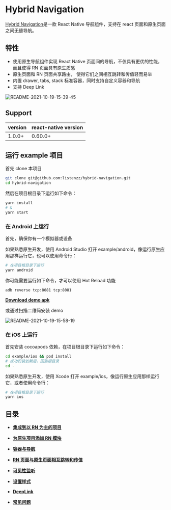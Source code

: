 # Hybrid Navigation

[Hybrid Navigation](https://github.com/listenzz/hybrid-navigation)是一款 React Native 导航组件，支持在 react 页面和原生页面之间无缝导航。

## 特性

- 使用原生导航组件实现 React Native 页面间的导航，不仅具有更优的性能，而且使得 RN 页面具有原生质感
- 原生页面和 RN 页面共享路由， 使得它们之间相互跳转和传值轻而易举
- 内置 drawer, tabs, stack 标准容器，同时支持自定义容器和导航
- 支持 Deep Link

![README-2021-10-19-15-39-45](https://todoit.oss-cn-shanghai.aliyuncs.com/todoit/README-2021-10-19-15-39-45.png)

## Support

| version | react-native version |
| ------- | -------------------- |
| 1.0.0+  | 0.60.0+              |

## 运行 example 项目

首先 clone 本项目

```sh
git clone git@github.com:listenzz/hybrid-navigation.git
cd hybrid-navigation
```

然后在项目根目录下运行如下命令：

```sh
yarn install
# &
yarn start
```

### 在 Android 上运行

首先，确保你有一个模拟器或设备

如果熟悉原生开发，使用 Android Studio 打开 example/android，像运行原生应用那样运行它，也可以使用命令行：

```sh
# 在项目根目录下运行
yarn android
```

你可能需要运行如下命令，才可以使用 Hot Reload 功能

```sh
adb reverse tcp:8081 tcp:8081
```

[**Download demo apk**](https://todoit.oss-cn-shanghai.aliyuncs.com/app-release.apk)

或通过扫描二维码安装 demo

![README-2021-10-19-15-58-19](https://todoit.oss-cn-shanghai.aliyuncs.com/todoit/README-2021-10-19-15-58-19.png)

### 在 iOS 上运行

首先安装 cocoapods 依赖，在项目根目录下运行如下命令：

```sh
cd example/ios && pod install
# 成功安装依赖后，回到根目录
cd -
```

如果熟悉原生开发，使用 Xcode 打开 example/ios，像运行原生应用那样运行它，或者使用命令行：

```sh
# 在项目根目录下运行
yarn ios
```

## 目录

- [**集成到以 RN 为主的项目**](./integration-react.md)

- [**为原生项目添加 RN 模块**](./integration-native.md)

- [**容器与导航**](./navigation.md)

- [**RN 页面与原生页面相互跳转和传值**](./pass-and-return-value.md)

- [**可见性监听**](./lifecycle.md)

- [**设置样式**](./style.md)

- [**DeepLink**](./deeplink.md)

- [**常见问题**](./qa.md)
